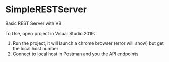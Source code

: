 # SimpleRESTServer
Basic REST Server with VB


To Use, open project in Visual Studio 2019:

1. Run the project, it will launch a chrome browser (error will show) but get the local host number
2. Connect to local host in Postman and you the API endpoints
